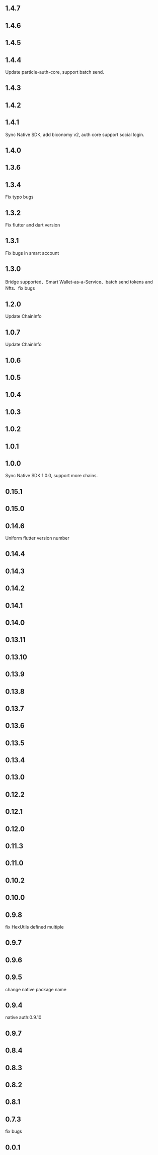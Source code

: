 ## 1.4.7
## 1.4.6
## 1.4.5
## 1.4.4
Update particle-auth-core, support batch send.
## 1.4.3
## 1.4.2
## 1.4.1
Sync Native SDK, add biconomy v2, auth core support social login.
## 1.4.0
## 1.3.6
## 1.3.4
Fix typo bugs
## 1.3.2
Fix flutter and dart version
## 1.3.1
Fix bugs in smart account
## 1.3.0
Bridge supported、Smart Wallet-as-a-Service、batch send tokens and Nfts、fix bugs
## 1.2.0
Update ChainInfo
## 1.0.7
Update ChainInfo

## 1.0.6
## 1.0.5
## 1.0.4
## 1.0.3
## 1.0.2
## 1.0.1
## 1.0.0
Sync Native SDK 1.0.0, support more chains.
## 0.15.1
## 0.15.0
## 0.14.6
Uniform flutter version number
## 0.14.4
## 0.14.3
## 0.14.2
## 0.14.1
## 0.14.0
## 0.13.11
## 0.13.10
## 0.13.9
## 0.13.8
## 0.13.7
## 0.13.6
## 0.13.5
## 0.13.4
## 0.13.0
## 0.12.2
## 0.12.1
## 0.12.0
## 0.11.3
## 0.11.0
## 0.10.2

## 0.10.0
## 0.9.8
fix HexUtils defined multiple
## 0.9.7

## 0.9.6
## 0.9.5
change native package name
## 0.9.4
native auth:0.9.10
## 0.9.7
## 0.8.4

## 0.8.3

## 0.8.2

## 0.8.1
## 0.7.3
fix bugs
## 0.0.1


